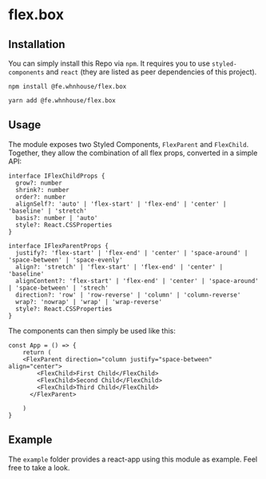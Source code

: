 # flex.box

## Installation

You can simply install this Repo via `npm`. It requires you to use `styled-components` and `react` (they are listed as peer dependencies of this project).

`npm install @fe.whnhouse/flex.box`

`yarn add @fe.whnhouse/flex.box`

## Usage

The module exposes two Styled Components, `FlexParent` and `FlexChild`. Together, they allow the combination of all flex props, converted in a simple API:

```
interface IFlexChildProps {
  grow?: number
  shrink?: number
  order?: number
  alignSelf?: 'auto' | 'flex-start' | 'flex-end' | 'center' | 'baseline' | 'stretch'
  basis?: number | 'auto'
  style?: React.CSSProperties
}

interface IFlexParentProps {
  justify?: 'flex-start' | 'flex-end' | 'center' | 'space-around' | 'space-between' | 'space-evenly'
  align?: 'stretch' | 'flex-start' | 'flex-end' | 'center' | 'baseline'
  alignContent?: 'flex-start' | 'flex-end' | 'center' | 'space-around' | 'space-between' | 'strech'
  direction?: 'row' | 'row-reverse' | 'column' | 'column-reverse'
  wrap?: 'nowrap' | 'wrap' | 'wrap-reverse'
  style?: React.CSSProperties
}
```

The components can then simply be used like this:

```
const App = () => {
    return (
    <FlexParent direction="column justify="space-between" align="center">
        <FlexChild>First Child</FlexChild>
        <FlexChild>Second Child</FlexChild>
        <FlexChild>Third Child</FlexChild>
      </FlexParent>

    )
}
```

## Example

The `example` folder provides a react-app using this module as example. Feel free to take a look.
